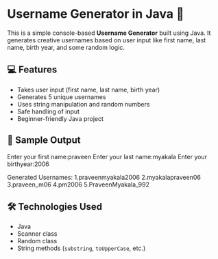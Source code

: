 # Username Generator in Java 🚀

This is a simple console-based **Username Generator** built using Java. It generates creative usernames based on user input like first name, last name, birth year, and some random logic.

## 💻 Features

- Takes user input (first name, last name, birth year)
- Generates 5 unique usernames
- Uses string manipulation and random numbers
- Safe handling of input
- Beginner-friendly Java project

## 📸 Sample Output
Enter your first name:praveen
Enter your last name:myakala
Enter your birthyear:2006

Generated Usernames:
1.praveenmyakala2006
2.myakalapraveen06
3.praveen_m06
4.pm2006
5.PraveenMyakala_992

## 🛠 Technologies Used

- Java
- Scanner class
- Random class
- String methods (`substring`, `toUpperCase`, etc.)



